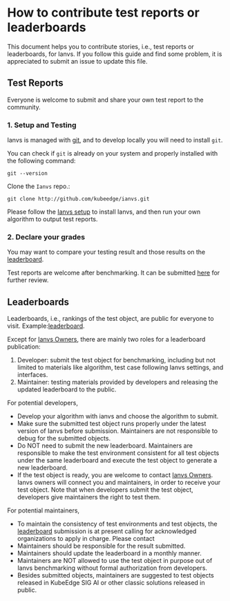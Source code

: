 # How to contribute test reports or leaderboards

This document helps you to contribute stories, i.e., test reports or leaderboards, for Ianvs.
If you follow this guide and find some problem, it is appreciated to submit an issue to update this file.

## Test Reports

Everyone is welcome to submit and share your own test report to the community. 

### 1. Setup and Testing

Ianvs is managed with [git], and to develop locally you
will need to install `git`.

You can check if `git` is already on your system and properly installed with
the following command:

```
git --version
```

Clone the `Ianvs` repo.:

```shell
git clone http://github.com/kubeedge/ianvs.git
```

Please follow the [Ianvs setup] to install Ianvs, and then run your own algorithm to output test reports.

### 2. Declare your grades

You may want to compare your testing result and those results on the [leaderboard].

Test reports are welcome after benchmarking. It can be submitted [here](https://github.com/kubeedge/ianvs/tree/main/docs/proposals/test-reports) for further review.

## Leaderboards

Leaderboards, i.e., rankings of the test object, are public for everyone to visit. Example:[leaderboard].

Except for [Ianvs Owners](https://github.com/kubeedge/ianvs/blob/main/OWNERS), there are mainly two roles for a leaderboard publication:

1. Developer: submit the test object for benchmarking, including but not limited to materials like algorithm, test case following Ianvs settings, and interfaces.  
2. Maintainer: testing materials provided by developers and releasing the updated leaderboard to the public.

For potential developers,

- Develop your algorithm with ianvs and choose the algorithm to submit.
- Make sure the submitted test object runs properly under the latest version of Ianvs before submission. Maintainers are not responsible to debug for the submitted objects.
- Do NOT need to submit the new leaderboard. Maintainers are responsible to make the test environment consistent for all test objects under the same leaderboard and execute the test object to generate a new leaderboard.
- If the test object is ready, you are welcome to contact [Ianvs Owners](https://github.com/kubeedge/ianvs/blob/main/OWNERS). Ianvs owners will connect you and maintainers, in order to receive your test object. Note that when developers submit the test object, developers give maintainers the right to test them.

For potential maintainers,

- To maintain the consistency of test environments and test objects, the [leaderboard] submission is at present calling for acknowledged organizations to apply in charge. Please contact
- Maintainers should be responsible for the result submitted.
- Maintainers should update the leaderboard in a monthly manner.
- Maintainers are NOT allowed to use the test object in purpose out of Ianvs benchmarking without formal authorization from developers.
- Besides submitted objects, maintainers are suggested to test objects released in KubeEdge SIG AI or other classic solutions released in public.

[git]: https://git-scm.com/
[framework]: /docs/proposals/architecture.md#architecture
[github]: https://github.com/
[golang]: https://golang.org/doc/install
[k8s-setup]: https://kubernetes.io/docs/setup/
[k8s-tools]: https://kubernetes.io/docs/tasks/tools
[minikube]: https://minikube.sigs.k8s.io/docs/start/
[kind]: https://kind.sigs.k8s.io
[kubeedge]: https://kubeedge.io/en/docs/
[kubeedge-k8s-compatibility]: https://github.com/kubeedge/kubeedge#kubernetes-compatibility
[Ianvs Setup]: how-to-install-ianvs.md
[leaderboard]: ../leaderboards/leaderboard-in-industrial-defect-detection-of-PCB-AoI/leaderboard-of-single-task-learning.md
